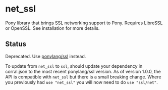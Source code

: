 # net_ssl

Pony library that brings SSL networking support to Pony. Requires LibreSSL or OpenSSL. See installation for more details.

## Status

Deprecated. Use [ponylang/ssl](https://github.com/ponylang/ssl) instead.

To update from `net_ssl` to `ssl`, should update your dependency in corral.json to the most recent ponylang/ssl version. As of version 1.0.0, the API is compatible with `net_ssl` but there is a small breaking change. Where you previously had `use "net_ssl"` you will now need to do `use "ssl/net"`.
